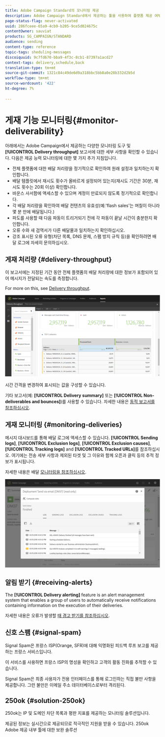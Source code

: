 ```yaml
---
title: Adobe Campaign Standard의 모니터링 제공
description: Adobe Campaign Standard에서 제공하는 툴을 사용하여 플랫폼 제공 여부를 모니터링할 수 있습니다.
page-status-flag: never-activated
uuid: 286fceee-65a9-4cb9-b205-9ce5d024675c
contentOwner: sauviat
products: SG_CAMPAIGN/STANDARD
audience: sending
content-type: reference
topic-tags: sheduling-messages
discoiquuid: 9c7fd670-bba9-4f3c-8cb1-87397a1acd27
context-tags: delivery,schedule,back
translation-type: tm+mt
source-git-commit: 1321c84c49de6d9a318bbc5bb8a0e28b332d2b5d
workflow-type: tm+mt
source-wordcount: '422'
ht-degree: 7%

---
```



# 게재 기능 모니터링{#monitor-deliverability}

아래에서는 Adobe Campaign에서 제공하는 다양한 모니터링 도구 및 **[!UICONTROL Delivery throughput]** 보고서에 대한 세부 사항을 확인할 수 있습니다. 다음은 제공 능력 모니터링에 대한 몇 가지 추가 지침입니다.
* 전체 플랫폼에 대한 배달 처리량을 정기적으로 확인하여 원래 설정과 일치하는지 확인합니다.
* 배달 템플릿에서 재시도 횟수가 올바르게 설정되어 있는지(재시도 기간은 30분, 재시도 횟수는 20회 이상) 확인합니다.
* 바운스 사서함에 액세스할 수 있으며 계정이 만료되지 않도록 정기적으로 확인합니다.
* 각 배달 처리량을 확인하여 배달 컨텐츠의 유효성(예:&#39;flash sales&#39;는 며칠이 아니라 몇 분 만에 배달됩니다.)
* 파도를 사용할 때 다음 파동이 트리거되기 전에 각 파동이 끝날 시간이 충분한지 확인합니다.
* 오류 수와 새 검역서가 다른 배달물과 일치하는지 확인하십시오.
* 강조 표시된 오류 유형(차단 목록, DNS 문제, 스팸 방지 규칙 등)을 확인하려면 배달 로그에 자세히 문의하십시오.

## 게재 처리량 {#delivery-throughput}

이 보고서에는 지정된 기간 동안 전체 플랫폼의 배달 처리량에 대한 정보가 포함되어 있어 메시지가 전달되는 속도를 측정합니다.

For more on this, see [Delivery throughput](../../reporting/using/delivery-throughput.md).

![](assets/delivery_reports_1.png)

시간 간격을 변경하여 표시되는 값을 구성할 수 있습니다.

기타 보고서(예: **[!UICONTROL Delivery summary]** 또는 **[!UICONTROL Non-deliverables and bounces]**)를 사용할 수 있습니다. 자세한 내용은 [동적 보고서를 참조하십시오](../../reporting/using/about-dynamic-reports.md).

## 게재 모니터링 {#monitoring-deliveries}

메시지 대시보드를 통해 배달 로그에 액세스할 수 있습니다. **[!UICONTROL Sending logs]**, **[!UICONTROL Exclusion logs]**, **[!UICONTROL Exclusion causes]**, **[!UICONTROL Tracking logs]** and **[!UICONTROL Tracked URLs]**&#x200B;를 참조하십시오. 여기에는 전송 세부 사항과 제외된 타겟 및 그 이유와 함께 오픈과 클릭 등의 추적 정보가 표시됩니다.

자세한 내용은 배달 [모니터링을 참조하십시오](../../sending/using/monitoring-a-delivery.md).

![](assets/sending_delivery1.png)

## 알림 받기 {#receiving-alerts}

The **[!UICONTROL Delivery alerting]** feature is an alert management system that enables a group of users to automatically receive notifications containing information on the execution of their deliveries.

자세한 내용은 오류가 발생할 [때 경고 받기를 참조하십시오](../../sending/using/receiving-alerts-when-failures-happen.md).

## 신호 스팸 {#signal-spam}

Signal Spam은 프랑스 ISP(Orange, SFR)에 대해 익명화된 피드백 루프 보고를 제공하는 프랑스 서비스입니다.

이 서비스를 사용하면 프랑스 ISP의 명성을 확인하고 고객의 활동 진화를 추적할 수 있습니다.

Signal Spam은 최종 사용자가 전용 인터페이스를 통해 로그인하는 직접 불만 사항을 제공합니다. 그런 불만은 이메일 주소 데이터베이스로부터 격리된다.

## 250ok {#solution-250ok}

250ok는 IP 및 도메인 차단 목록과 평판 지표를 제공하는 모니터링 솔루션입니다.

제공된 정보는 실시간으로 제공되므로 적극적인 지원을 받을 수 있습니다. 250ok Adobe 제공 내부 툴에 대한 보완 솔루션
